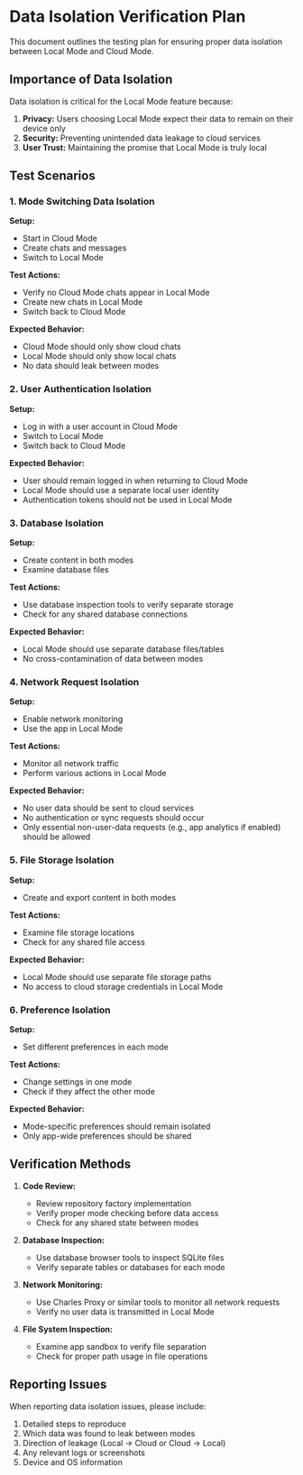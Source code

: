 # Data Isolation Verification Plan

This document outlines the testing plan for ensuring proper data isolation between Local Mode and Cloud Mode.

## Importance of Data Isolation

Data isolation is critical for the Local Mode feature because:

1. **Privacy:** Users choosing Local Mode expect their data to remain on their device only
2. **Security:** Preventing unintended data leakage to cloud services
3. **User Trust:** Maintaining the promise that Local Mode is truly local

## Test Scenarios

### 1. Mode Switching Data Isolation

**Setup:**
- Start in Cloud Mode
- Create chats and messages
- Switch to Local Mode

**Test Actions:**
- Verify no Cloud Mode chats appear in Local Mode
- Create new chats in Local Mode
- Switch back to Cloud Mode

**Expected Behavior:**
- Cloud Mode should only show cloud chats
- Local Mode should only show local chats
- No data should leak between modes

### 2. User Authentication Isolation

**Setup:**
- Log in with a user account in Cloud Mode
- Switch to Local Mode
- Switch back to Cloud Mode

**Expected Behavior:**
- User should remain logged in when returning to Cloud Mode
- Local Mode should use a separate local user identity
- Authentication tokens should not be used in Local Mode

### 3. Database Isolation

**Setup:**
- Create content in both modes
- Examine database files

**Test Actions:**
- Use database inspection tools to verify separate storage
- Check for any shared database connections

**Expected Behavior:**
- Local Mode should use separate database files/tables
- No cross-contamination of data between modes

### 4. Network Request Isolation

**Setup:**
- Enable network monitoring
- Use the app in Local Mode

**Test Actions:**
- Monitor all network traffic
- Perform various actions in Local Mode

**Expected Behavior:**
- No user data should be sent to cloud services
- No authentication or sync requests should occur
- Only essential non-user-data requests (e.g., app analytics if enabled) should be allowed

### 5. File Storage Isolation

**Setup:**
- Create and export content in both modes

**Test Actions:**
- Examine file storage locations
- Check for any shared file access

**Expected Behavior:**
- Local Mode should use separate file storage paths
- No access to cloud storage credentials in Local Mode

### 6. Preference Isolation

**Setup:**
- Set different preferences in each mode

**Test Actions:**
- Change settings in one mode
- Check if they affect the other mode

**Expected Behavior:**
- Mode-specific preferences should remain isolated
- Only app-wide preferences should be shared

## Verification Methods

1. **Code Review:**
   - Review repository factory implementation
   - Verify proper mode checking before data access
   - Check for any shared state between modes

2. **Database Inspection:**
   - Use database browser tools to inspect SQLite files
   - Verify separate tables or databases for each mode

3. **Network Monitoring:**
   - Use Charles Proxy or similar tools to monitor all network requests
   - Verify no user data is transmitted in Local Mode

4. **File System Inspection:**
   - Examine app sandbox to verify file separation
   - Check for proper path usage in file operations

## Reporting Issues

When reporting data isolation issues, please include:

1. Detailed steps to reproduce
2. Which data was found to leak between modes
3. Direction of leakage (Local → Cloud or Cloud → Local)
4. Any relevant logs or screenshots
5. Device and OS information 